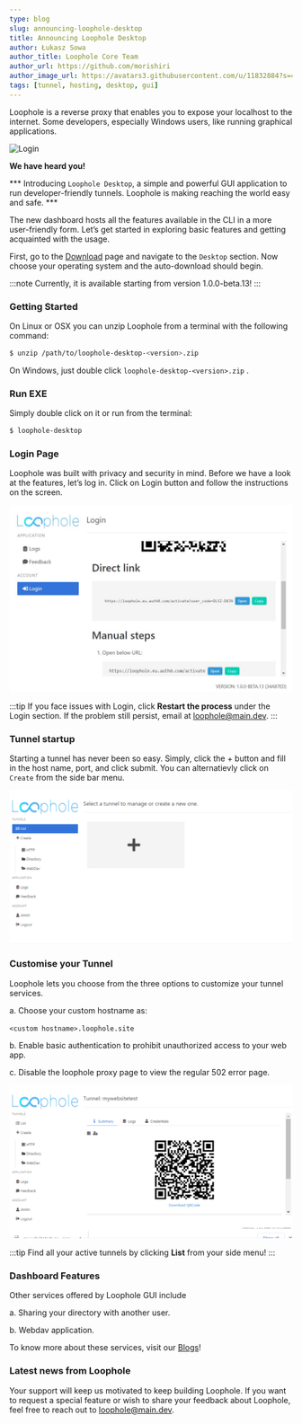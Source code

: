 ```yaml
---
type: blog
slug: announcing-loophole-desktop
title: Announcing Loophole Desktop
author: Łukasz Sowa
author_title: Loophole Core Team
author_url: https://github.com/morishiri
author_image_url: https://avatars3.githubusercontent.com/u/11832884?s=460&v=4
tags: [tunnel, hosting, desktop, gui]
---
```


Loophole is a reverse proxy that enables you to expose your localhost to the internet. Some developers, especially Windows users, like running graphical applications. 




<!-- truncate -->


![Login](https://media.giphy.com/media/h1uchvpmq4h3NiBhG1/giphy.gif)

**We have heard you!** 

*** Introducing `Loophole Desktop`, a simple and powerful GUI application to run developer-friendly tunnels. Loophole is making reaching the world easy and safe. ***


The new dashboard hosts all the features available in the CLI in a more user-friendly form. Let’s get started in exploring basic features and getting acquainted with the usage.

First, go to the [Download](/download) page and navigate to the `Desktop` section. Now choose your operating system and the auto-download should begin.

:::note
Currently, it is available starting from version 1.0.0-beta.13!
:::
### Getting  Started

On Linux or OSX you can unzip Loophole from a terminal with the following command:

 
```bash
$ unzip /path/to/loophole-desktop-<version>.zip
```

On Windows, just double click `loophole-desktop-<version>.zip` .


### Run EXE

Simply double click on it or run from the terminal:

 
```bash
$ loophole-desktop
```

### Login Page

Loophole was built with privacy and security in mind. Before we have a look at the features, let’s log in. Click on Login button and follow the instructions on the screen.

![Login](/img/blog/GUI/login_gui.jpg)


:::tip
If you face issues with Login, click **Restart the process** under the Login section. If the problem still persist, email at loophole@main.dev.
:::

### Tunnel startup

Starting a tunnel has never been so easy. Simply, click the + button and fill in the host name, port, and click submit. You can alternatievly click on `Create` from the side bar menu.

![tunnel](/img/blog/GUI/loophole_gui_1.gif)

###  Customise your Tunnel

Loophole lets you choose from the three options to customize your tunnel services.

a. Choose your custom hostname as:
 
 `<custom hostname>.loophole.site`

b. Enable basic authentication to prohibit unauthorized access to your web app.

c. Disable the loophole proxy page to view the regular 502 error page.

![custom](/img/blog/GUI/loophole_gui_2.gif)

:::tip
Find all your active tunnels by clicking **List** from your side menu!
:::


### Dashboard Features

Other services offered by Loophole GUI include 

a. Sharing your directory with another user.

b. Webdav application.

To know more about these services, visit our [Blogs](/blog)!

### Latest news from Loophole

Your support will keep us motivated to keep building Loophole. If you want to request a special feature or wish to share your feedback about Loophole, feel free to reach out to loophole@main.dev.
